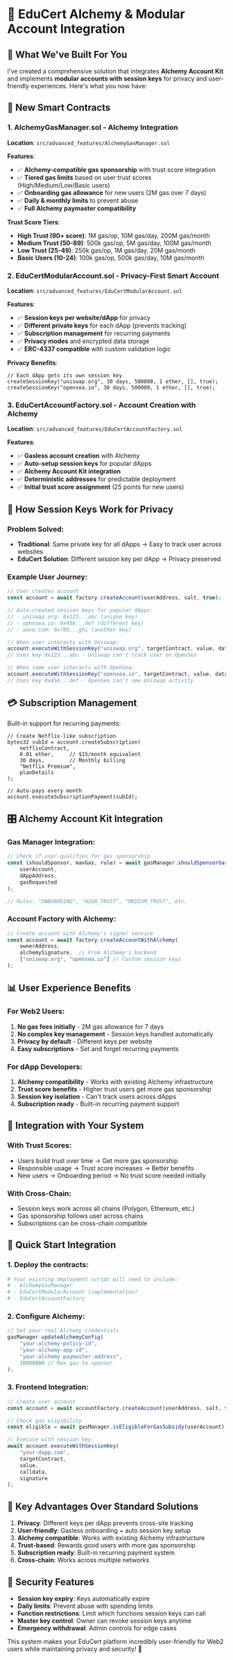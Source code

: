 # 🚀 EduCert Alchemy & Modular Account Integration

## 🎉 What We've Built For You

I've created a comprehensive solution that integrates **Alchemy Account Kit** and implements **modular accounts with session keys** for privacy and user-friendly experiences. Here's what you now have:

## 🔧 New Smart Contracts

### 1. **AlchemyGasManager.sol** - Alchemy Integration
**Location**: `src/advanced_features/AlchemyGasManager.sol`

**Features**:
- ✅ **Alchemy-compatible gas sponsorship** with trust score integration
- ✅ **Tiered gas limits** based on user trust scores (High/Medium/Low/Basic users)
- ✅ **Onboarding gas allowance** for new users (2M gas over 7 days)
- ✅ **Daily & monthly limits** to prevent abuse
- ✅ **Full Alchemy paymaster compatibility**

**Trust Score Tiers**:
- **High Trust (90+ score)**: 1M gas/op, 10M gas/day, 200M gas/month
- **Medium Trust (50-89)**: 500k gas/op, 5M gas/day, 100M gas/month
- **Low Trust (25-49)**: 250k gas/op, 1M gas/day, 20M gas/month
- **Basic Users (10-24)**: 100k gas/op, 500k gas/day, 10M gas/month

### 2. **EduCertModularAccount.sol** - Privacy-First Smart Account
**Location**: `src/advanced_features/EduCertModularAccount.sol`

**Features**:
- ✅ **Session keys per website/dApp** for privacy
- ✅ **Different private keys** for each dApp (prevents tracking)
- ✅ **Subscription management** for recurring payments
- ✅ **Privacy modes** and encrypted data storage
- ✅ **ERC-4337 compatible** with custom validation logic

**Privacy Benefits**:
```solidity
// Each dApp gets its own session key
createSessionKey("uniswap.org", 30 days, 500000, 1 ether, [], true);
createSessionKey("opensea.io", 30 days, 500000, 1 ether, [], true);
```

### 3. **EduCertAccountFactory.sol** - Account Creation with Alchemy
**Location**: `src/advanced_features/EduCertAccountFactory.sol`

**Features**:
- ✅ **Gasless account creation** with Alchemy
- ✅ **Auto-setup session keys** for popular dApps
- ✅ **Alchemy Account Kit integration**
- ✅ **Deterministic addresses** for predictable deployment
- ✅ **Initial trust score assignment** (25 points for new users)

## 🔐 How Session Keys Work for Privacy

### Problem Solved:
- **Traditional**: Same private key for all dApps → Easy to track user across websites
- **EduCert Solution**: Different session key per dApp → Privacy preserved

### Example User Journey:
```javascript
// User creates account
const account = await factory.createAccount(userAddress, salt, true);

// Auto-created session keys for popular dApps:
// - uniswap.org: 0x123...abc (unique key)
// - opensea.io: 0x456...def (different key)  
// - aave.com: 0x789...ghi (another key)

// When user interacts with Uniswap:
account.executeWithSessionKey("uniswap.org", targetContract, value, data, signature);
// Uses key 0x123...abc - Uniswap can't track user on OpenSea

// When same user interacts with OpenSea:
account.executeWithSessionKey("opensea.io", targetContract, value, data, signature); 
// Uses key 0x456...def - OpenSea can't see Uniswap activity
```

## 💳 Subscription Management

Built-in support for recurring payments:
```solidity
// Create Netflix-like subscription
bytes32 subId = account.createSubscription(
    netflixContract,
    0.01 ether,     // $15/month equivalent
    30 days,        // Monthly billing
    "Netflix Premium",
    planDetails
);

// Auto-pays every month
account.executeSubscriptionPayment(subId);
```

## 🎛️ Alchemy Account Kit Integration

### Gas Manager Integration:
```javascript
// Check if user qualifies for gas sponsorship
const (shouldSponsor, maxGas, rule) = await gasManager.shouldSponsorGas(
    userAccount, 
    dAppAddress, 
    gasRequested
);

// Rules: "ONBOARDING", "HIGH_TRUST", "MEDIUM_TRUST", etc.
```

### Account Factory with Alchemy:
```javascript
// Create account with Alchemy's signer service
const account = await factory.createAccountWithAlchemy(
    ownerAddress,
    alchemySignature,  // From Alchemy's backend
    ["uniswap.org", "opensea.io"] // Custom session keys
);
```

## 📊 User Experience Benefits

### For Web2 Users:
1. **No gas fees initially** - 2M gas allowance for 7 days
2. **No complex key management** - Session keys handled automatically  
3. **Privacy by default** - Different keys per website
4. **Easy subscriptions** - Set and forget recurring payments

### For dApp Developers:
1. **Alchemy compatibility** - Works with existing Alchemy infrastructure
2. **Trust score benefits** - Higher trust users get more gas sponsorship
3. **Session key isolation** - Can't track users across dApps
4. **Subscription ready** - Built-in recurring payment support

## 🔧 Integration with Your System

### With Trust Scores:
- Users build trust over time → Get more gas sponsorship
- Responsible usage → Trust score increases → Better benefits
- New users → Onboarding period → No trust score needed initially

### With Cross-Chain:
- Session keys work across all chains (Polygon, Ethereum, etc.)
- Gas sponsorship follows user across chains
- Subscriptions can be cross-chain compatible

## 🚀 Quick Start Integration

### 1. Deploy the contracts:
```bash
# Your existing deployment script will need to include:
# - AlchemyGasManager
# - EduCertModularAccount (implementation)
# - EduCertAccountFactory
```

### 2. Configure Alchemy:
```javascript
// Set your real Alchemy credentials
gasManager.updateAlchemyConfig(
    "your-alchemy-policy-id",
    "your-alchemy-app-id", 
    "your-alchemy-paymaster-address",
    10000000 // Max gas to sponsor
);
```

### 3. Frontend Integration:
```javascript
// Create user account
const account = await accountFactory.createAccount(userAddress, salt, true);

// Check gas eligibility  
const eligible = await gasManager.isEligibleForGasSubsidy(userAccount);

// Execute with session key
await account.executeWithSessionKey(
    "your-dapp.com",
    targetContract,
    value,
    calldata,
    signature
);
```

## 🎯 Key Advantages Over Standard Solutions

1. **Privacy**: Different keys per dApp prevents cross-site tracking
2. **User-friendly**: Gasless onboarding + auto session key setup
3. **Alchemy compatible**: Works with existing Alchemy infrastructure
4. **Trust-based**: Rewards good users with more gas sponsorship
5. **Subscription ready**: Built-in recurring payment system
6. **Cross-chain**: Works across multiple networks

## 🔐 Security Features

- **Session key expiry**: Keys automatically expire
- **Daily limits**: Prevent abuse with spending limits
- **Function restrictions**: Limit which functions session keys can call
- **Master key control**: Owner can revoke session keys anytime
- **Emergency withdrawal**: Admin controls for edge cases

This system makes your EduCert platform incredibly user-friendly for Web2 users while maintaining privacy and security! 🎉